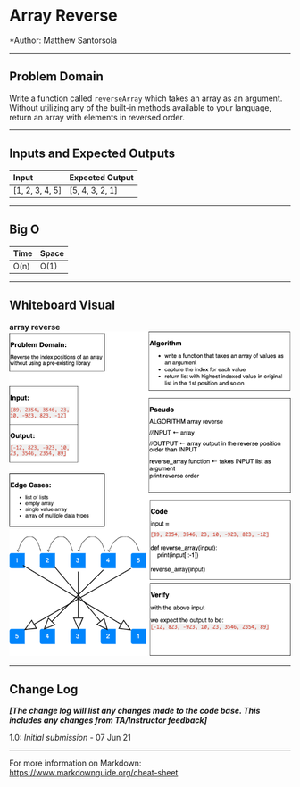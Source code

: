 # Array Reverse

\*Author: Matthew Santorsola

---

## Problem Domain

Write a function called `reverseArray` which takes an array as an argument. Without utilizing any of the built-in methods available to your language, return an array with elements in reversed order.

---

## Inputs and Expected Outputs

| Input           | Expected Output |
| :-------------- | :-------------- |
| [1, 2, 3, 4, 5] | [5, 4, 3, 2, 1] |

---

## Big O

| Time | Space |
| :--- | :---- |
| O(n) | O(1)  |

---

## Whiteboard Visual

**array reverse**
![array-reverse](array-reverse.png)

---

## Change Log

**_[The change log will list any changes made to the code base. This includes any changes from TA/Instructor feedback]_**

1.0: _Initial submission_ - 07 Jun 21

---

For more information on Markdown: https://www.markdownguide.org/cheat-sheet
